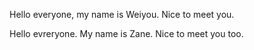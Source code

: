 Hello everyone, my name is Weiyou. Nice to meet you.

Hello evreryone. My name is Zane. Nice to meet you too.
